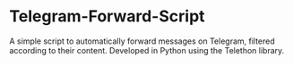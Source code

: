 # Telegram-Forward-Script
A simple script to automatically forward messages on Telegram, filtered according to their content. Developed in Python using the Telethon library.

